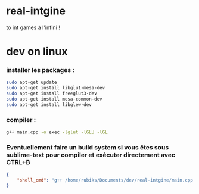 # real-intgine
to int games à l'infini !

# dev on linux
### installer les packages :
```bash
sudo apt-get update
sudo apt-get install libglu1-mesa-dev
sudo apt-get install freeglut3-dev
sudo apt-get install mesa-common-dev
sudo apt-get install libglew-dev
```
### compiler :
```bash
g++ main.cpp -o exec -lglut -lGLU -lGL
```

### Eventuellement faire un build system si vous êtes sous sublime-text pour compiler et exécuter directement avec CTRL+B
```json
{
	"shell_cmd": "g++ /home/rubiks/Documents/dev/real-intgine/main.cpp -o /home/rubiks/Documents/dev/real-intgine/build/exec -lglut -lGLU -lGL; /home/rubiks/Documents/dev/real-intgine/build/exec"
}
```